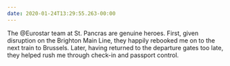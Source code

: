```yaml
---
date: 2020-01-24T13:29:55.263-00:00
---
```

The @Eurostar team at St. Pancras are genuine heroes. First, given disruption on the Brighton Main Line, they happily rebooked me on to the next train to Brussels. Later, having returned to the departure gates too late, they helped rush me through check-in and passport control.
